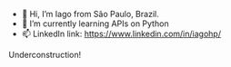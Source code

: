 - 👋 Hi, I’m Iago from São Paulo, Brazil.
- 🌱 I’m currently learning APIs on Python
- 📫 LinkedIn link: https://www.linkedin.com/in/iagohp/

Underconstruction!
